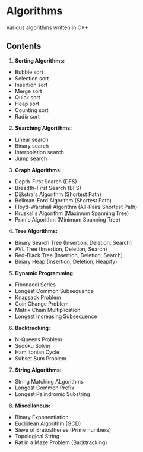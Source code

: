 # Algorithms


<div>Various algorithms written in C++</div>


## Contents

1. **Sorting Algorithms:**
* Bubble sort
* Selection sort
* Insertion sort 
* Merge sort
* Quick sort
* Heap sort
* Counting sort
* Radix sort

2. **Searching Algorithms:**
* Linear search
* Binary search
* Interpolation search
* Jump search

3. **Graph Algorithms:**
* Depth-First Search (DFS)
* Breadth-First Search (BFS)
* Dijkstra's Algorithm (Shortest Path)
* Bellman-Ford Algorithm (Shortest Path)
* Floyd-Warshall Algorithm (All-Pairs Shortest Path)
* Kruskal's Algorithm (Maximum Spanning Tree)
* Prim's Algorithm (Minimum Spanning Tree)

4. **Tree Algorithms:**
* Binary Search Tree (Insertion, Deletion, Search)
* AVL Tree (Insertion, Deletion, Search)
* Red-Black Tree (Insertion, Deletion, Search)
* Binary Heap (Insertion, Deletion, Heapify)

5. **Dynamic Programming:**
* Fibonacci Series
* Longest Common Subsequence
* Knapsack Problem
* Coin Change Problem
* Matrix Chain Multiplication
* Longest Increasing Subsequence

6. **Backtracking:**
* N-Queens Problem
* Sudoku Solver
* Hamiltonian Cycle
* Subset Sum Problem

7. **String Algorithms:**
* String Matching ALgorithms
* Longest Common Prefix
* Longest Palindromic Substring

8. **Miscellanous:**
* Binary Exponentiation
* Euclidean Algorithm (GCD)
* Sieve of Eratosthenes (Prime numbers)
* Topological String
* Rat in a Maze Problem (Backtracking)
